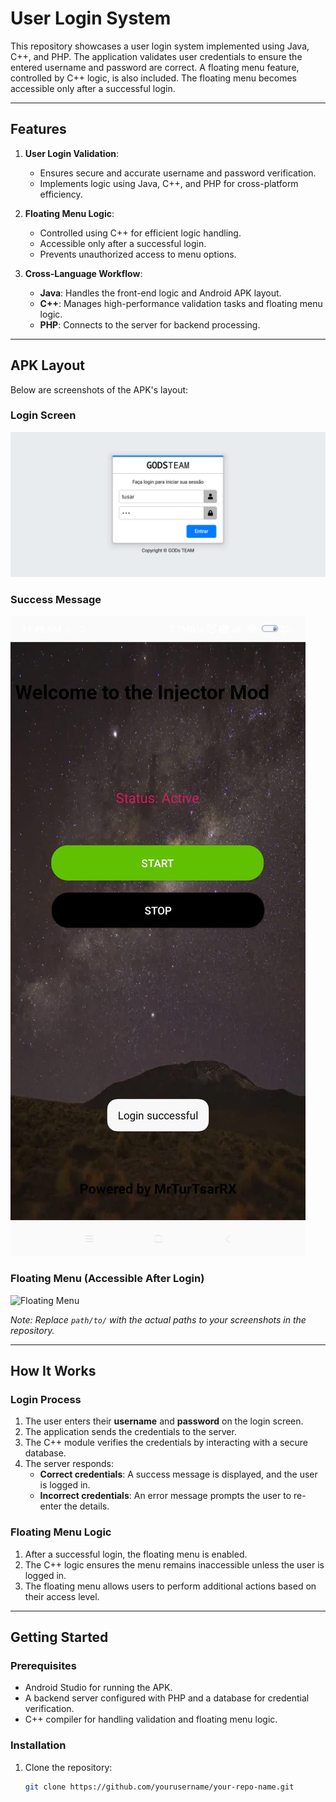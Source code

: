 # User Login System

This repository showcases a user login system implemented using Java, C++, and PHP. The application validates user credentials to ensure the entered username and password are correct. A floating menu feature, controlled by C++ logic, is also included. The floating menu becomes accessible only after a successful login.

---

## Features

1. **User Login Validation**:
   - Ensures secure and accurate username and password verification.
   - Implements logic using Java, C++, and PHP for cross-platform efficiency.

2. **Floating Menu Logic**:
   - Controlled using C++ for efficient logic handling.
   - Accessible only after a successful login.
   - Prevents unauthorized access to menu options.

3. **Cross-Language Workflow**:
   - **Java**: Handles the front-end logic and Android APK layout.
   - **C++**: Manages high-performance validation tasks and floating menu logic.
   - **PHP**: Connects to the server for backend processing.

---

## APK Layout

Below are screenshots of the APK's layout:

### Login Screen
![Login Screen](./img/layout.jpg)

### Success Message
![Success Screen](./img/success.jpg)

### Floating Menu (Accessible After Login)
![Floating Menu](path/to/floating_menu_screenshot.png)

*Note: Replace `path/to/` with the actual paths to your screenshots in the repository.*

---

## How It Works

### Login Process
1. The user enters their **username** and **password** on the login screen.
2. The application sends the credentials to the server.
3. The C++ module verifies the credentials by interacting with a secure database.
4. The server responds:
   - **Correct credentials**: A success message is displayed, and the user is logged in.
   - **Incorrect credentials**: An error message prompts the user to re-enter the details.

### Floating Menu Logic
1. After a successful login, the floating menu is enabled.
2. The C++ logic ensures the menu remains inaccessible unless the user is logged in.
3. The floating menu allows users to perform additional actions based on their access level.

---

## Getting Started

### Prerequisites
- Android Studio for running the APK.
- A backend server configured with PHP and a database for credential verification.
- C++ compiler for handling validation and floating menu logic.

### Installation
1. Clone the repository:
   ```bash
   git clone https://github.com/yourusername/your-repo-name.git
